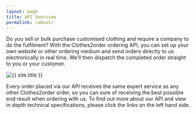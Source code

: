 ```yaml
---
layout: page
title: API Overview
permalink: /about/
---
```


Do you sell or bulk purchase customised clothing and require a company to do the fulfilment? With the Clothes2order ordering API, you can set up your own website or other ordering medium and send orders directly to us electronically in real time. We’ll then dispatch the completed order straight to you or your customer.

<img src="{{ site.baseurl }}{{ site.api_image }}" alt="{{ site.title }}" />

Every order placed via our API receives the same expert service as any other Clothes2order order, so you can sure of receiving the best possible end result when ordering with us. To find out more about our API and view in depth technical specifications, please click the links on the left hand side.
